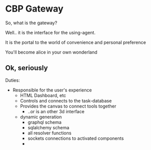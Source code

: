 # CBP Gateway


So, what is the gateway?

Well.. it is the interface for the using-agent.

It is the portal to the world of convenience and personal preference

You'll become alice in your own wonderland

## Ok, seriously

Duties:

* Responsible for the user's experience
  * HTML Dashboard, etc
  * Controls and connects to the task-database
  * Provides the canvas to connect tools together
    * ..or is an other 3d interface
  * dynamic generation
    * graphql schema
    * sqlalchemy schema
    * all resolver functions
    * sockets connections to activated components
    *

